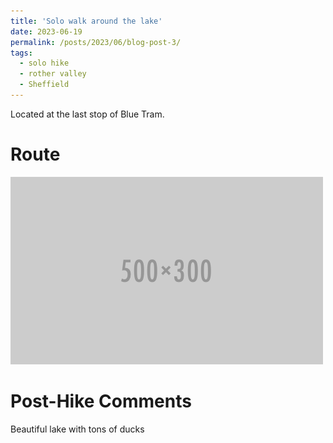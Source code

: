 ```yaml
---
title: 'Solo walk around the lake'
date: 2023-06-19
permalink: /posts/2023/06/blog-post-3/
tags:
  - solo hike
  - rother valley
  - Sheffield
---
```


Located at the last stop of Blue Tram.  

Route
======
<img src="/images/500x300.png">

Post-Hike Comments
======
Beautiful lake with tons of ducks